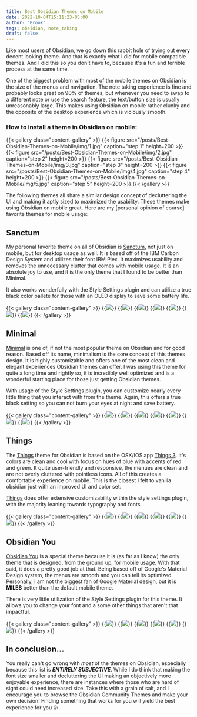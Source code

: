 ```yaml
---
title: Best Obsidian Themes on Mobile
date: 2022-10-04T15:11:23-05:00
author: "Brook"
tags: obsidian, note_taking
draft: false
---
```


Like most users of Obsidian, we go down this rabbit hole of trying out every decent looking theme. And that is exactly what I did for mobile compatible themes. And I did this so you don't have to, because it's a fun and terrible process at the same time. 
 
One of the biggest problem with most of the mobile themes on Obsidian is the size of the menus and navigation. The note taking experience is fine and probably looks great on 90% of themes, but whenever you need to swap to a different note or use the search feature, the text/button size is usually unreasonably large. This makes using Obsidian on mobile rather clunky and the opposite of the desktop experience which is viciously smooth. 

### How to install a theme in Obsidian on mobile:
{{< gallery class="content-gallery" >}}
    {{< figure src="/posts/Best-Obsidian-Themes-on-Mobile/img/1.jpg" caption="step 1" height=200 >}}
    {{< figure src="/posts/Best-Obsidian-Themes-on-Mobile/img/2.jpg" caption="step 2" height=200 >}}
    {{< figure src="/posts/Best-Obsidian-Themes-on-Mobile/img/3.jpg" caption="step 3" height=200 >}}
    {{< figure src="/posts/Best-Obsidian-Themes-on-Mobile/img/4.jpg" caption="step 4" height=200 >}}
    {{< figure src="/posts/Best-Obsidian-Themes-on-Mobile/img/5.jpg" caption="step 5" height=200 >}}
{{< /gallery >}}


The following themes all share a similar design concept of decluttering the UI and making it aptly sized to maximized the usability. These themes make using Obsidian on mobile great.  Here are my [personal opinion of course] favorite themes for mobile usage: 

## Sanctum 
My personal favorite theme on all of Obsidian is [Sanctum](https://github.com/jdanielmourao/obsidian-sanctum), not just on mobile, but for desktop usage as well. It is based off of the IBM Carbon Design System and utilizes their font IBM Plex. It maximizes usability and removes the unnecessary clutter that comes with mobile usage. It is an absolute joy to use, and it is the only theme that I found to be better than Minimal. 

It also works wonderfully with the Style Settings plugin and can utilize a true black color pallete for those with an OLED display to save some battery life. 

{{< gallery class="content-gallery" >}}
    {{<img src="/posts/Best-Obsidian-Themes-on-Mobile/img/Sanctum_20221001-144426_Obsidian.jpg">}}
    {{<img src="/posts/Best-Obsidian-Themes-on-Mobile/img/Sanctum_20221001-144517_Obsidian.jpg">}}
    {{<img src="/posts/Best-Obsidian-Themes-on-Mobile/img/Sanctum_20221001-144532_Obsidian.jpg">}}
    {{<img src="/posts/Best-Obsidian-Themes-on-Mobile/img/Sanctum_20221001-144412_Obsidian.jpg">}}
    {{<img src="/posts/Best-Obsidian-Themes-on-Mobile/img/Sanctum_20221001-144602_Obsidian.jpg">}}
    {{<img src="/posts/Best-Obsidian-Themes-on-Mobile/img/Sanctum_20221001-144551_Obsidian.jpg">}}
    {{<img src="/posts/Best-Obsidian-Themes-on-Mobile/img/Sanctum_20221001-144322_Obsidian.jpg">}}
{{< /gallery >}}

## Minimal
[Minimal](https://github.com/kepano/obsidian-minimal) is one of, if not the most popular theme on Obsidian and for good reason. Based off its name, minimalism is the core concept of this themes design. It is highly customizable and offers one of the most clean and elegant experiences Obsidian themes can offer. I was using this theme for quite a long time and rightly so, it is incredibly well optimized and is a wonderful starting place for those just getting Obsidian themes. 

With usage of the Style Settings plugin, you can customize nearly every little thing that you interact with from the theme. Again, this offers a true black setting so you can not burn your eyes at night and save battery. 

{{< gallery class="content-gallery" >}}
    {{<img src="/posts/Best-Obsidian-Themes-on-Mobile/img/Minimal_20221001-144750_Obsidian.jpg">}}
    {{<img src="/posts/Best-Obsidian-Themes-on-Mobile/img/Minimal_20221001-144730_Obsidian.jpg">}}
    {{<img src="/posts/Best-Obsidian-Themes-on-Mobile/img/Minimal_20221001-144956_Obsidian.jpg">}}
    {{<img src="/posts/Best-Obsidian-Themes-on-Mobile/img/Minimal_20221001-144848_Obsidian.jpg">}}
    {{<img src="/posts/Best-Obsidian-Themes-on-Mobile/img/Minimal_20221001-144843_Obsidian.jpg">}}
    {{<img src="/posts/Best-Obsidian-Themes-on-Mobile/img/Minimal_20221001-144904_Obsidian.jpg">}}
    {{<img src="/posts/Best-Obsidian-Themes-on-Mobile/img/Minimal_20221001-144825_Obsidian.jpg">}}
{{< /gallery >}}

## Things
The [Things](https://github.com/colineckert/obsidian-things) theme for Obsidian is based on the OSX/IOS app [Things 3](https://culturedcode.com/things/). It's colors are clean and cool with focus on hues of blue with accents of red and green. It quite user-friendly and responsive, the menues are clean and are not overly cluttered with pointless icons. All of this creates a comfortable experience on mobile. This is the closest I felt to vanilla obsidian just with an improved UI and color set.  

[Things](https://github.com/colineckert/obsidian-things) does offer extensive customizability within the style settings plugin, with the majority leaning towards typography and fonts. 

{{< gallery class="content-gallery" >}}
    {{<img src="/posts/Best-Obsidian-Themes-on-Mobile/img/Things_20221001-145507_Obsidian.jpg">}}
    {{<img src="/posts/Best-Obsidian-Themes-on-Mobile/img/Things_20221001-145649_Obsidian.jpg">}}
    {{<img src="/posts/Best-Obsidian-Themes-on-Mobile/img/Things_20221001-145612_Obsidian.jpg">}}
    {{<img src="/posts/Best-Obsidian-Themes-on-Mobile/img/Things_20221001-145516_Obsidian.jpg">}}
    {{<img src="/posts/Best-Obsidian-Themes-on-Mobile/img/Things_20221001-145520_Obsidian.jpg">}}
    {{<img src="/posts/Best-Obsidian-Themes-on-Mobile/img/Things_20221001-145549_Obsidian.jpg">}}
{{< /gallery >}}



## Obsidian You 
[Obsidian You](https://github.com/selfire1/obsidian-you-theme) is a special theme because it is (as far as I know) the only theme that is designed, from the ground up, for mobile usage. With that said, it does a pretty good job at that. Being based off of Google's Material Design system, the menus are smooth and you can tell its optimized. Personally, I am not the biggest fan of Google Material design, but it is **MILES** better than the default mobile theme. 

There is very little utilization of the Style Settings plugin for this theme. It allows you to change your font and a some other things that aren't that impactful.  

{{< gallery class="content-gallery" >}}
    {{<img src="/posts/Best-Obsidian-Themes-on-Mobile/img/Obsidian-You_20221001-150225_Obsidian.jpg">}}
    {{<img src="/posts/Best-Obsidian-Themes-on-Mobile/img/Obsidian-You_20221001-150235_Obsidian.jpg">}}
    {{<img src="/posts/Best-Obsidian-Themes-on-Mobile/img/Obsidian-You_20221001-150241_Obsidian.jpg">}}
    {{<img src="/posts/Best-Obsidian-Themes-on-Mobile/img/Obsidian-You_20221001-150303_Obsidian.jpg">}}
    {{<img src="/posts/Best-Obsidian-Themes-on-Mobile/img/Obsidian-You_20221001-150252_Obsidian.jpg">}}
    {{<img src="/posts/Best-Obsidian-Themes-on-Mobile/img/Obsidian-You_20221001-150255_Obsidian.jpg">}}
{{< /gallery >}}

## In conclusion...
You really can't go wrong with *most* of the themes on Obsidian, especially because this list is ***ENTIRELY SUBJECTIVE***. While I do think that making the font size smaller and decluttering the UI making an objectively more enjoyable experience, there are instances where those who are hard of sight could need increased size. Take this with a grain of salt, and I encourage you to browse the Obsidian Community Themes and make your own decision! Finding something that works for you will yield the best experience for you 👍.
